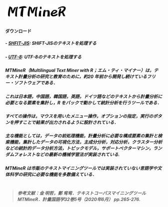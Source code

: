 # <img src="MTMineR.png" width="200pt">

#### ダウンロード
##### - [SHFIT-JIS](https://nuss.nagoya-u.ac.jp/s/kSqNWS5JL3AfmAa):  SHIFT-JISのテキストを処理する
##### - [UTF-8](https://nuss.nagoya-u.ac.jp/s/TbZHw4pxecpzJee):  UTF-8のテキストを処理する
##### MTMineR（Multilingual Text Miner with R；エム・ティ・マイナー）は，テキスト計量分析の研究と教育のために，約20 年前から開発し続けているフリー・ソフトウェアである．<br>
##### これは日本語，中国語，韓国語，英語，ドイツ語などのテキストから計量分析に必要となる要素を集計し，R をバックで動かして統計分析を行うツールである．<br>
##### すべての操作は，マウスを用いたメニュー操作，オプションの指定，実行のボタンを押すことで結果が出力されるように設計されている．<br>
##### 主な機能としては，データの前処理機能，計量分析に必要な構成要素の集計と検索機能，集計したデータの可視化方法，主成分分析，対応分析，クラスター分析などの統計的データ分析方法，トピックモデル，サポートベクターマシン，ランダムフォレストなどの最新の機械学習法が実装されている.<br>
##### MTMineR は市販のテキストマイニングツールでは実装されていない言語学や文体科学の研究に必要な機能を多数備えている．<br><br>

> ##### 参考文献：金 明哲，鄭 弯弯．テキストコーパスマイニングツールMTMineR．計量国語学32巻5号（2020年6月） pp.265-276.

